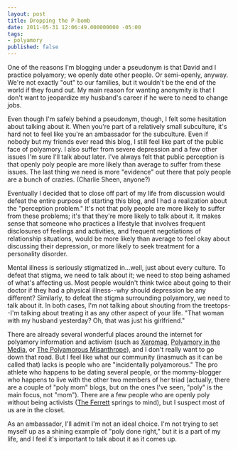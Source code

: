 ```yaml
---
layout: post
title: Dropping the P-bomb
date: 2011-05-31 12:06:49.000000000 -05:00
tags:
- polyamory
published: false
---
```

One of the reasons I'm blogging under a pseudonym is that David and I practice polyamory; we openly date other people. Or semi-openly, anyway. We're not exactly "out" to our families, but it wouldn't be the end of the world if they found out. My main reason for wanting anonymity is that I don't want to jeopardize my husband's career if he were to need to change jobs.

Even though I'm safely behind a pseudonym, though, I felt some hesitation about talking about it. When you're part of a relatively small subculture, it's hard not to feel like you're an ambassador for the subculture. Even if nobody but my friends ever read this blog, I still feel like part of the public face of polyamory. I also suffer from severe depression and a few other issues I'm sure I'll talk about later. I've always felt that public perception is that openly poly people are more likely than average to suffer from these issues. The last thing we need is more "evidence" out there that poly people are a bunch of crazies. (Charlie Sheen, anyone?)

Eventually I decided that to close off part of my life from discussion would defeat the entire purpose of starting this blog, and I had a realization about the "perception problem." It's not that poly people are more likely to suffer from these problems; it's that they're more likely to talk about it. It makes sense that someone who practices a lifestyle that involves frequent disclosures of feelings and activities, and frequent negotiations of relationship situations, would be more likely than average to feel okay about discussing their depression, or more likely to seek treatment for a personality disorder.

Mental illness is seriously stigmatized in...well, just about every culture. To defeat that stigma, we need to talk about it; we need to stop being ashamed of what's affecting us. Most people wouldn't think twice about going to their doctor if they had a physical illness--why should depression be any different? Similarly, to defeat the stigma surrounding polyamory, we need to talk about it. In both cases, I'm not talking about shouting from the treetops--I'm talking about treating it as any other aspect of your life. "That woman with my husband yesterday? Oh, that was just his girlfriend."

There are already several wonderful places around the internet for polyamory information and activism (such as <a href="http://www.xeromag.com/fvpoly.html">Xeromag</a>, <a href="http://polyinthemedia.blogspot.com/">Polyamory in the Media</a>, or <a href="http://www.polyamorousmisanthrope.com/">The Polyamorous Misanthrope</a>), and I don't really want to go down that road. But I feel like what our community (inasmuch as it can be called that) lacks is people who are "incidentally polyamorous." The pro athlete who happens to be dating several people, or the mommy-blogger who happens to live with the other two members of her triad (actually, there are a couple of "poly mom" blogs, but on the ones I've seen, "poly" is the main focus, not "mom"). There are a few people who are openly poly without being activists (<a title="The Ferrett's LiveJournal" href="http://theferrett.livejournal.com/">The Ferrett</a> springs to mind), but I suspect most of us are in the closet.

As an ambassador, I'll admit I'm not an ideal choice. I'm not trying to set myself up as a shining example of "poly done right," but it is a part of my life, and I feel it's important to talk about it as it comes up.
